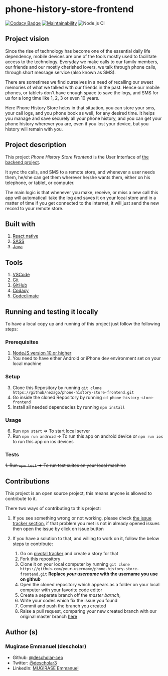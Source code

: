 # phone-history-store-frontend
[![Codacy Badge](https://api.codacy.com/project/badge/Grade/e1c7c0497f5a487d90610ab41e9db55f)](https://app.codacy.com/gh/nezago/phone-history-store-frontend?utm_source=github.com&utm_medium=referral&utm_content=nezago/phone-history-store-frontend&utm_campaign=Badge_Grade_Dashboard)  [![Maintainability](https://api.codeclimate.com/v1/badges/e5ff93644af293ab0e46/maintainability)](https://codeclimate.com/github/nezago/phone-history-store-frontend/maintainability)  ![Node.js CI](https://github.com/nezago/phone-history-store-frontend/workflows/Node.js%20CI/badge.svg)

## Project vision
Since the rise of technology has become one of the essential daily life dependency, mobile devices are one of the tools mostly used to facilitate access to the technology. Everyday we make calls to our family members, our friends and our mostly cherished lovers, we talk through phone calls, through short message service (also known as SMS).

There are sometimes we find ourselves in a need of recalling our sweet memories of what we talked with our friends in the past. Hence our mobile phones, or tablets don't have enough space to save the logs, and SMS for us for a long time like 1, 2, 3 or even 10 years.

Here Phone History Store helps in that situation, you can store your sms, your call logs, and you phone book as well, for any desired time. It helps you manage and save securely all your phone history, and you can get your phone history wherever you are, even if you lost your device, but you history will remain with you.

## Project description
This project *Phone History Store Frontend* is the User Interface of [the backend project](https://github.com/nezago/phone-history-store-backend).

It sync the calls, and SMS to a remote store, and whenever a user needs them, he/she can get them wherever he/she wants them, either on his telephone, or tablet, or computer.

The main logic is that whenever you make, receive, or miss a new call this app will automaticall take the log and saves it on your local store and in a matter of time if you get connected to the internet, it will just send the new record to your remote store. 

## Built with
1.  [React native](https://reactnative.dev/)
2.  [SASS](https://sass-lang.com/)
3.  [Java](https://www.java.com/en/)

## Tools
1.  [VSCode](https://code.visualstudio.com/)
2.  [Git](https://git-scm.com/)
3.  [GitHub](https://www.github.com/)
4.  [Codacy](https://www.codacy.com/)
5.  [Codeclimate](https://codeclimate.com/)

## Running and testing it locally
To have a local copy up and running of this project just follow the following steps:

### Prerequisites
1.  [NodeJS version 10 or higher](https://nodejs.org/en/)
2.  You need to have either Android or iPhone dev environment set on your local machine

### Setup
3.  Clone this Repository by running `git clone https://github/nezago/phone-history-store-frontend.git`
4.  Go inside the cloned Repository by running `cd phone-history-store-frontend`
5.  Install all needed dependecies by running `npm install`

### Usage
6.  Run `npm start` => To start local server
7.  Run `npm run android` => To run this app on android device or `npm run ios` to run this app on ios devices

### Tests
~~1.    Run `npm test` => To run test suites on your local machine~~

## Contributions
This project is an open source project, this means anyone is allowed to contribute to it.

There two ways of contributing to this project:

1.  If you see something wrong or not working, please check [the issue tracker section](https://github.com/nezago/phone-history-store-frontend/issues), if that problem you met is not in already opened issues then open the issue by click on issue button

2.  If you have a solution to that, and willing to work on it, follow the below steps to contribute:
    1.  Go on [pivotal tracker](https://www.pivotaltracker.com/n/projects/2442078) and create a story for that
    2.  Fork this repository
    3.  Clone it on your local computer by running `git clone https://github.com/your-username/phone-history-store-frontend.git` __Replace *your username* with the username you use on github__
    4.  Open the cloned repository which appears as a folder on your local computer with your favorite code editor
    5.  Create a separate branch off the *master barnch*,
    6.  Write your codes which fix the issue you found
    7.  Commit and push the branch you created
    8.  Raise a pull request, comparing your new created branch with our original master branch [here](https://github.com/nezago/phone-history-store-frontend)

## Author (s)
### Mugirase Emmanuel (descholar)
*   Github: [@descholar-ceo](https://github.com/descholar-ceo)
*   Twitter: [@descholar3](https://twitter.com/descholar3)
*   LinkedIn: [MUGIRASE Emmanuel](linkedin.com/in/mugirase-emmanuel-a90b49143)
